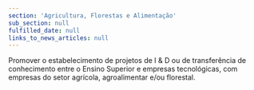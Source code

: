 ```yaml
---
section: 'Agricultura, Florestas e Alimentação'
sub_section: null
fulfilled_date: null
links_to_news_articles: null
---
```


Promover o estabelecimento de projetos de I & D ou de transferência de conhecimento entre o Ensino Superior e empresas tecnológicas, com empresas do setor agrícola, agroalimentar e/ou florestal.